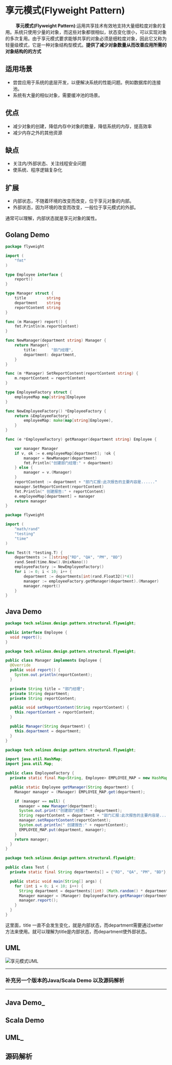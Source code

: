 # 享元模式(Flyweight Pattern)

&emsp;&emsp; **享元模式(Flyweight Pattern)**:运用共享技术有效地支持大量细粒度对象的复用。系统只使用少量的对象，而这些对象都很相似，状态变化很小，可以实现对象的多次复用。由于享元模式要求能够共享的对象必须是细粒度对象，因此它又称为轻量级模式，它是一种对象结构型模式。**提供了减少对象数量从而改善应用所需的对象结构的的方式**

## 适用场景

- 尝尝应用于系统的底层开发，以便解决系统的性能问题。例如数据库的连接池。
- 系统有大量的相似对象，需要缓冲池的场景。

## 优点

- 减少对象的创建，降低内存中对象的数量，降低系统的内存，提高效率
- 减少内存之外的其他资源

## 缺点

- 关注内/外部状态、关注线程安全问题
- 使系统、程序逻辑复杂化

## 扩展

- 内部状态，不随着环境的改变而改变，位于享元对象的内部。
- 外部状态，因为环境的改变而改变，一般位于享元模式的外部。

通常可以理解，内部状态就是享元对象的属性。

## Golang Demo

```go
package flyweight

import (
    "fmt"
)

type Employee interface {
    report()
}

type Manager struct {
    title         string
    department    string
    reportContent string
}

func (m Manager) report() {
    fmt.Println(m.reportContent)
}

func NewManager(department string) Manager {
    return Manager{
        title:      "部门经理",
        department: department,
    }
}

func (m *Manager) SetReportContent(reportContent string) {
    m.reportContent = reportContent
}

type EmployeeFactory struct {
    employeeMap map[string]Employee
}

func NewEmployeeFactory() *EmployeeFactory {
    return &EmployeeFactory{
        employeeMap: make(map[string]Employee),
    }
}

func (e *EmployeeFactory) getManager(department string) Employee {

    var manager Manager
    if v, ok := e.employeeMap[department]; !ok {
        manager = NewManager(department)
        fmt.Println("创建部门经理:" + department)
    } else {
        manager = v.(Manager)
    }
    reportContent := department + "部门汇报:此次报告的主要内容是......"
    manager.SetReportContent(reportContent)
    fmt.Println(" 创建报告:" + reportContent)
    e.employeeMap[department] = manager
    return manager
}

```

```go
package flyweight

import (
    "math/rand"
    "testing"
    "time"
)

func Test(t *testing.T) {
    departments := []string{"RD", "QA", "PM", "BD"}
    rand.Seed(time.Now().UnixNano())
    employeeFactory := NewEmployeeFactory()
    for i := 0; i < 10; i++ {
        department := departments[int(rand.Float32()*4)]
        manager := employeeFactory.getManager(department).(Manager)
        manager.report()
    }
}

```

## Java Demo

```java
package tech.selinux.design.pattern.structural.flyweight;

public interface Employee {
  void report();
}
```

```java
package tech.selinux.design.pattern.structural.flyweight;

public class Manager implements Employee {
  @Override
  public void report() {
    System.out.println(reportContent);
  }

  private String title = "部门经理";
  private String department;
  private String reportContent;

  public void setReportContent(String reportContent) {
    this.reportContent = reportContent;
  }

  public Manager(String department) {
    this.department = department;
  }
}

```

```java
package tech.selinux.design.pattern.structural.flyweight;

import java.util.HashMap;
import java.util.Map;

public class EmployeeFactory {
  private static final Map<String, Employee> EMPLOYEE_MAP = new HashMap<String, Employee>();

  public static Employee getManager(String department) {
    Manager manager = (Manager) EMPLOYEE_MAP.get(department);

    if (manager == null) {
      manager = new Manager(department);
      System.out.print("创建部门经理:" + department);
      String reportContent = department + "部门汇报:此次报告的主要内容是......";
      manager.setReportContent(reportContent);
      System.out.println(" 创建报告:" + reportContent);
      EMPLOYEE_MAP.put(department, manager);
    }
    return manager;
  }
}
```

```java
package tech.selinux.design.pattern.structural.flyweight;

public class Test {
  private static final String departments[] = {"RD", "QA", "PM", "BD"};

  public static void main(String[] args) {
    for (int i = 0; i < 10; i++) {
      String department = departments[(int) (Math.random() * departments.length)];
      Manager manager = (Manager) EmployeeFactory.getManager(department);
      manager.report();
    }
  }
}

```

这里面，title 一直不会发生变化，就是内部状态，而department需要通过setter方法来使用。就可以理解为title是内部状态，而department使外部状态。

## UML

![享元模式UML](images/flyweight-pattern.png)

---

### 补充另一个版本的Java/Scala Demo 以及源码解析

---

## Java Demo_

## Scala Demo

## UML_

## 源码解析
